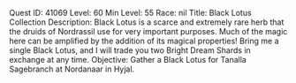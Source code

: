 Quest ID: 41069
Level: 60
Min Level: 55
Race: nil
Title: Black Lotus Collection
Description: Black Lotus is a scarce and extremely rare herb that the druids of Nordrassil use for very important purposes. Much of the magic here can be amplified by the addition of its magical properties! Bring me a single Black Lotus, and I will trade you two Bright Dream Shards in exchange at any time.
Objective: Gather a Black Lotus for Tanalla Sagebranch at Nordanaar in Hyjal.
